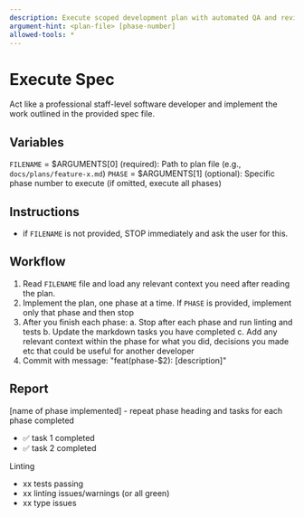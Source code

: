 ```yaml
---
description: Execute scoped development plan with automated QA and review
argument-hint: <plan-file> [phase-number]
allowed-tools: *
---
```


# Execute Spec

Act like a professional staff-level software developer and implement the work outlined in the provided spec file.

## Variables

`FILENAME` = $ARGUMENTS[0] (required): Path to plan file (e.g., `docs/plans/feature-x.md`)
`PHASE` = $ARGUMENTS[1] (optional): Specific phase number to execute (if omitted, execute all phases)

## Instructions

- if `FILENAME` is not provided, STOP immediately and ask the user for this.

## Workflow

1. Read `FILENAME` file and load any relevant context you need after reading the plan.
2. Implement the plan, one phase at a time. If `PHASE` is provided, implement only that phase and then stop
3. After you finish each phase:
   a. Stop after each phase and run linting and tests
   b. Update the markdown tasks you have completed
   c. Add any relevant context within the phase for what you did, decisions you made etc that could be useful for another developer
4. Commit with message: "feat(phase-$2): [description]"

## Report

[name of phase implemented] - repeat phase heading and tasks for each phase completed

- ✅ task 1 completed
- ✅ task 2 completed

Linting

- xx tests passing
- xx linting issues/warnings (or all green)
- xx type issues
